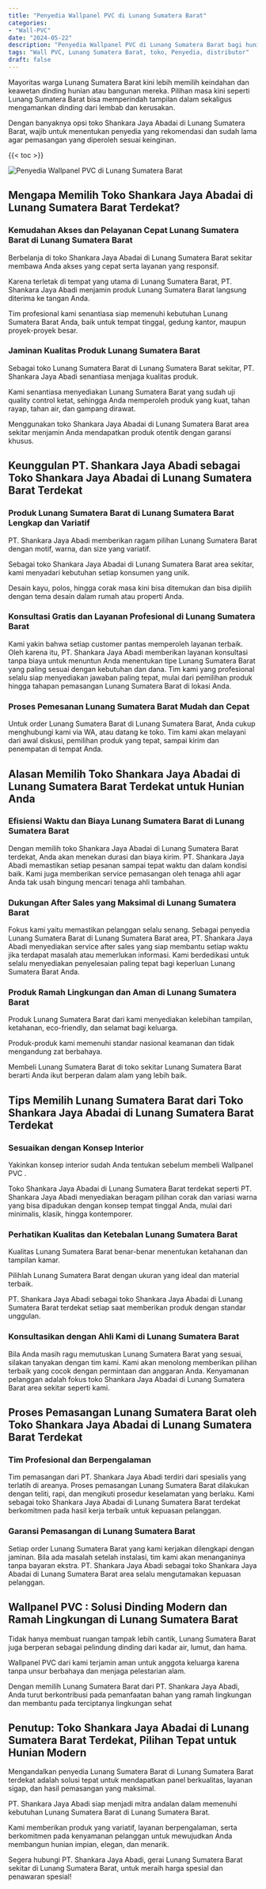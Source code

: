 ```yaml
---
title: "Penyedia Wallpanel PVC di Lunang Sumatera Barat"
categories: 
- "Wall-PVC"
date: "2024-05-22"
description: "Penyedia Wallpanel PVC di Lunang Sumatera Barat bagi hunian, perkantoran, serta ritel. Panel unggulan, beragam motif, warna menarik, beserta layanan instalasi ditangani oleh teknisi ahli dan garansi resmi!|Layanan distribusi Wallpanel PVC di Lunang Sumatera Barat untuk keperluan rumah, office, maupun ritel, dengan panel berkualitas dan penempatan oleh tim profesional serta jaminan resmi.|Pilihan Wallpanel PVC di Lunang Sumatera Barat yang terbukti bagi rumah, kantor, dan gerai, dengan material terbaik dan penempatan oleh teknisi berpengalaman dan kepastian resmi.|Distribusi Wallpanel PVC di Lunang Sumatera Barat bagi tempat tinggal, perkantoran, dan ritel, dengan panel terbaik dan penempatan dikerjakan oleh teknisi profesional, lengkap beserta kepastian resmi.}"
tags: "Wall PVC, Lunang Sumatera Barat, toko, Penyedia, distributor"
draft: false
---
```


Mayoritas warga Lunang Sumatera Barat kini lebih memilih keindahan dan keawetan dinding hunian atau bangunan mereka. Pilihan masa kini seperti Lunang Sumatera Barat bisa memperindah tampilan dalam sekaligus mengamankan dinding dari lembab dan kerusakan.

Dengan banyaknya opsi toko Shankara Jaya Abadai di Lunang Sumatera Barat, wajib untuk menentukan penyedia yang rekomendasi dan sudah lama agar pemasangan yang diperoleh sesuai keinginan.

{{< toc >}}

![Penyedia Wallpanel PVC di Lunang Sumatera Barat](/images/Wall-PVC/Penyedia-Wallpanel-PVC-di-Lunang-Sumatera-Barat.png)


## Mengapa Memilih Toko Shankara Jaya Abadai di Lunang Sumatera Barat Terdekat?

### Kemudahan Akses dan Pelayanan Cepat Lunang Sumatera Barat di Lunang Sumatera Barat

Berbelanja di toko Shankara Jaya Abadai di Lunang Sumatera Barat sekitar membawa Anda akses yang cepat serta layanan yang responsif.

Karena terletak di tempat yang utama di Lunang Sumatera Barat, PT. Shankara Jaya Abadi menjamin produk Lunang Sumatera Barat langsung diterima ke tangan Anda.

Tim profesional kami senantiasa siap memenuhi kebutuhan Lunang Sumatera Barat Anda, baik untuk tempat tinggal, gedung kantor, maupun proyek-proyek besar.

### Jaminan Kualitas Produk Lunang Sumatera Barat

Sebagai toko Lunang Sumatera Barat di Lunang Sumatera Barat sekitar, PT. Shankara Jaya Abadi senantiasa menjaga kualitas produk.

Kami senantiasa menyediakan Lunang Sumatera Barat yang sudah uji quality control ketat, sehingga Anda memperoleh produk yang kuat, tahan rayap, tahan air, dan gampang dirawat.

Menggunakan toko Shankara Jaya Abadai di Lunang Sumatera Barat area sekitar menjamin Anda mendapatkan produk otentik dengan garansi khusus.

## Keunggulan PT. Shankara Jaya Abadi sebagai Toko Shankara Jaya Abadai di Lunang Sumatera Barat Terdekat

### Produk Lunang Sumatera Barat di Lunang Sumatera Barat Lengkap dan Variatif

PT. Shankara Jaya Abadi memberikan ragam pilihan Lunang Sumatera Barat dengan motif, warna, dan size yang variatif.

Sebagai toko Shankara Jaya Abadai di Lunang Sumatera Barat area sekitar, kami menyadari kebutuhan setiap konsumen yang unik.

Desain kayu, polos, hingga corak masa kini bisa ditemukan dan bisa dipilih dengan tema desain dalam rumah atau properti Anda.

### Konsultasi Gratis dan Layanan Profesional di Lunang Sumatera Barat

Kami yakin bahwa setiap customer pantas memperoleh layanan terbaik. Oleh karena itu, PT. Shankara Jaya Abadi memberikan layanan konsultasi tanpa biaya untuk menuntun Anda menentukan tipe Lunang Sumatera Barat yang paling sesuai dengan kebutuhan dan dana. Tim kami yang profesional selalu siap menyediakan jawaban paling tepat, mulai dari pemilihan produk hingga tahapan pemasangan Lunang Sumatera Barat di lokasi Anda.

### Proses Pemesanan Lunang Sumatera Barat Mudah dan Cepat

Untuk order Lunang Sumatera Barat di Lunang Sumatera Barat, Anda cukup menghubungi kami via WA, atau datang ke toko. Tim kami akan melayani dari awal diskusi, pemilihan produk yang tepat, sampai kirim dan penempatan di tempat Anda.

## Alasan Memilih Toko Shankara Jaya Abadai di Lunang Sumatera Barat Terdekat untuk Hunian Anda

### Efisiensi Waktu dan Biaya Lunang Sumatera Barat di Lunang Sumatera Barat

Dengan memilih toko Shankara Jaya Abadai di Lunang Sumatera Barat terdekat, Anda akan menekan durasi dan biaya kirim. PT. Shankara Jaya Abadi memastikan setiap pesanan sampai tepat waktu dan dalam kondisi baik. Kami juga memberikan service pemasangan oleh tenaga ahli agar Anda tak usah bingung mencari tenaga ahli tambahan.

### Dukungan After Sales yang Maksimal di Lunang Sumatera Barat

Fokus kami yaitu memastikan pelanggan selalu senang. Sebagai penyedia Lunang Sumatera Barat di Lunang Sumatera Barat area, PT. Shankara Jaya Abadi menyediakan service after sales yang siap membantu setiap waktu jika terdapat masalah atau memerlukan informasi. Kami berdedikasi untuk selalu menyediakan penyelesaian paling tepat bagi keperluan Lunang Sumatera Barat Anda.

### Produk Ramah Lingkungan dan Aman di Lunang Sumatera Barat

Produk Lunang Sumatera Barat dari kami menyediakan kelebihan tampilan, ketahanan, eco-friendly, dan selamat bagi keluarga.

Produk-produk kami memenuhi standar nasional keamanan dan tidak mengandung zat berbahaya.

Membeli Lunang Sumatera Barat di toko sekitar Lunang Sumatera Barat berarti Anda ikut berperan dalam alam yang lebih baik.

## Tips Memilih Lunang Sumatera Barat dari Toko Shankara Jaya Abadai di Lunang Sumatera Barat Terdekat

### Sesuaikan dengan Konsep Interior 

Yakinkan konsep interior sudah Anda tentukan sebelum membeli  Wallpanel PVC .

Toko Shankara Jaya Abadai di Lunang Sumatera Barat terdekat seperti PT. Shankara Jaya Abadi menyediakan beragam pilihan corak dan variasi warna yang bisa dipadukan dengan konsep tempat tinggal Anda, mulai dari minimalis, klasik, hingga kontemporer.

### Perhatikan Kualitas dan Ketebalan Lunang Sumatera Barat

Kualitas Lunang Sumatera Barat benar-benar menentukan ketahanan dan tampilan kamar.

Pilihlah Lunang Sumatera Barat dengan ukuran yang ideal dan material terbaik.

PT. Shankara Jaya Abadi sebagai toko Shankara Jaya Abadai di Lunang Sumatera Barat terdekat setiap saat memberikan produk dengan standar unggulan.

### Konsultasikan dengan Ahli Kami di Lunang Sumatera Barat

Bila Anda masih ragu memutuskan Lunang Sumatera Barat yang sesuai, silakan tanyakan dengan tim kami. Kami akan menolong memberikan pilihan terbaik yang cocok dengan permintaan dan anggaran Anda. Kenyamanan pelanggan adalah fokus toko Shankara Jaya Abadai di Lunang Sumatera Barat area sekitar seperti kami.

## Proses Pemasangan Lunang Sumatera Barat oleh Toko Shankara Jaya Abadai di Lunang Sumatera Barat Terdekat

### Tim Profesional dan Berpengalaman

Tim pemasangan dari PT. Shankara Jaya Abadi terdiri dari spesialis yang terlatih di areanya. Proses pemasangan Lunang Sumatera Barat dilakukan dengan teliti, rapi, dan mengikuti prosedur keselamatan yang berlaku. Kami sebagai toko Shankara Jaya Abadai di Lunang Sumatera Barat terdekat berkomitmen pada hasil kerja terbaik untuk kepuasan pelanggan.

### Garansi Pemasangan di Lunang Sumatera Barat

Setiap order Lunang Sumatera Barat yang kami kerjakan dilengkapi dengan jaminan. Bila ada masalah setelah instalasi, tim kami akan menanganinya tanpa bayaran ekstra. PT. Shankara Jaya Abadi sebagai toko Shankara Jaya Abadai di Lunang Sumatera Barat area selalu mengutamakan kepuasan pelanggan.

##  Wallpanel PVC : Solusi Dinding Modern dan Ramah Lingkungan di Lunang Sumatera Barat

Tidak hanya membuat ruangan tampak lebih cantik, Lunang Sumatera Barat juga berperan sebagai pelindung dinding dari kadar air, lumut, dan hama.

 Wallpanel PVC  dari kami terjamin aman untuk anggota keluarga karena tanpa unsur berbahaya dan menjaga pelestarian alam.

Dengan memilih Lunang Sumatera Barat dari PT. Shankara Jaya Abadi, Anda turut berkontribusi pada pemanfaatan bahan yang ramah lingkungan dan membantu pada terciptanya lingkungan sehat

## Penutup: Toko Shankara Jaya Abadai di Lunang Sumatera Barat Terdekat, Pilihan Tepat untuk Hunian Modern

Mengandalkan penyedia Lunang Sumatera Barat di Lunang Sumatera Barat terdekat adalah solusi tepat untuk mendapatkan panel berkualitas, layanan sigap, dan hasil pemasangan yang maksimal.

PT. Shankara Jaya Abadi siap menjadi mitra andalan dalam memenuhi kebutuhan Lunang Sumatera Barat di Lunang Sumatera Barat.

Kami memberikan produk yang variatif, layanan berpengalaman, serta berkomitmen pada kenyamanan pelanggan untuk mewujudkan Anda membangun hunian impian, elegan, dan menarik.

Segera hubungi PT. Shankara Jaya Abadi, gerai Lunang Sumatera Barat sekitar di Lunang Sumatera Barat, untuk meraih harga spesial dan penawaran spesial!